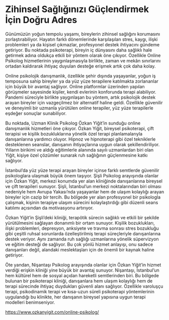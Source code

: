 # Zihinsel Sağlığınızı Güçlendirmek İçin Doğru Adres
Günümüzün yoğun tempolu yaşamı, bireylerin zihinsel sağlığını korumasını zorlaştırabiliyor. Hayatın farklı dönemlerinde karşılaşılan stres, kaygı, ilişki problemleri ya da kişisel çıkmazlar, profesyonel destek ihtiyacını gündeme getiriyor. Bu noktada psikoterapi, bireyin iç dünyasını daha sağlıklı hale getirmek adına oldukça etkili bir yöntem olarak öne çıkıyor. Özellikle Online Psikolog hizmetlerinin yaygınlaşmasıyla birlikte, zaman ve mekân sınırlarını ortadan kaldırarak ihtiyaç duyulan desteğe erişmek artık çok daha kolay.

Online psikolojik danışmanlık, özellikle şehir dışında yaşayanlar, yoğun iş temposuna sahip bireyler ya da yüz yüze terapilere katılmakta zorlananlar için büyük bir avantaj sağlıyor. Online platformlar üzerinden yapılan görüşmeler sayesinde kişiler, kendi evlerinin konforunda terapi alabiliyor. Pandemi süreciyle birlikte yaygınlaşan bu yöntem, artık psikolojik destek arayan bireyler için vazgeçilmez bir alternatif haline geldi. Özellikle güvenilir ve deneyimli bir uzmanla yürütülen online terapiler, yüz yüze terapilerle eşdeğer sonuçlar sunabiliyor.

Bu noktada, Uzman Klinik Psikolog Özkan Yiğit’in sunduğu online danışmanlık hizmetleri öne çıkıyor. Özkan Yiğit, bireysel psikoterapi, çift terapisi ve kişilik bozukluklarına yönelik özel terapi planlamalarıyla danışanlarına yardımcı oluyor. Hipnoz ve hipnoterapi gibi özel tekniklerle desteklenen seanslar, danışanın ihtiyaçlarına uygun olarak şekillendiriliyor. Yılların birikimi ve aldığı eğitimlerle alanında sayılı uzmanlardan biri olan Yiğit, kişiye özel çözümler sunarak ruh sağlığının güçlenmesine katkı sağlıyor.

İstanbul’da yüz yüze terapi arayan bireyler içinse farklı semtlerde güvenilir psikologlara ulaşmak büyük önem taşıyor. Şişli Psikolog arayışında olanlar için Özkan Yiğit, merkezi konumda yer alan kliniğinde danışanlarına bireysel ve çift terapileri sunuyor. Şişli, İstanbul’un merkezi noktalarından biri olması nedeniyle hem Avrupa Yakası’nda yaşayanlar hem de ulaşım kolaylığı arayan bireyler için cazip bir tercih. Bu bölgede yer alan profesyonel bir psikologla çalışmak, kişinin terapiye ulaşım sürecini kolaylaştırdığı gibi düzenli seans katılımı açısından da motivasyonu artırıyor.

Özkan Yiğit’in Şişli’deki kliniği, terapötik sürecin sağlıklı ve etkili bir şekilde yürütülmesini sağlayan donanımlı bir ortam sunuyor. Kişilik bozuklukları, ilişki problemleri, depresyon, anksiyete ve travma sonrası stres bozukluğu gibi çeşitli ruhsal sorunlarda özelleştirilmiş terapi süreçleriyle danışanlarına destek veriyor. Aynı zamanda ruh sağlığı uzmanlarına yönelik süpervizyon ve eğitim desteği de sağlıyor. Bu çok yönlü hizmet anlayışı, onu sadece danışanları değil, alandaki meslektaşları için de önemli bir kaynak haline getiriyor.

Öte yandan, Nişantaşı Psikolog arayışında olanlar için Özkan Yiğit’in hizmet verdiği erişkin kliniği yine büyük bir avantaj sunuyor. Nişantaşı, İstanbul’un hem kültürel hem de sosyal açıdan hareketli semtlerinden biri. Bu bölgede bulunan bir psikoterapi kliniği, danışanlara hem ulaşım kolaylığı hem de terapi sürecinde ihtiyaç duydukları güvenli alanı sağlıyor. Özellikle varoluşçu terapi, psikodinamik terapi ve kısa-uzun süreli psikoterapi yöntemlerinin uygulandığı bu klinikte, her danışanın bireysel yapısına uygun terapi modelleri benimseniyor.

https://www.ozkanyigit.com/online-psikolog/

